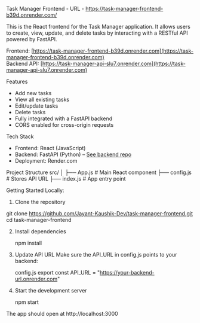 Task Manager Frontend - URL - https://task-manager-frontend-b39d.onrender.com/

This is the React frontend for the Task Manager application. It allows users to create, view, update, and delete tasks by interacting with a RESTful API powered by FastAPI.

Frontend: [https://task-manager-frontend-b39d.onrender.com](https://task-manager-frontend-b39d.onrender.com)  
Backend API: [https://task-manager-api-slu7.onrender.com](https://task-manager-api-slu7.onrender.com)

Features

- Add new tasks
- View all existing tasks
- Edit/update tasks
- Delete tasks
- Fully integrated with a FastAPI backend
- CORS enabled for cross-origin requests

Tech Stack

- Frontend: React (JavaScript)
- Backend: FastAPI (Python) – [See backend repo](https://github.com/Jayant-Kaushik-Dev/task-manager-api)
- Deployment: Render.com

Project Structure
  src/
  │
  ├── App.js # Main React component
  ├── config.js # Stores API URL
  ├── index.js # App entry point

Getting Started Locally:

1. Clone the repository
   
  git clone https://github.com/Jayant-Kaushik-Dev/task-manager-frontend.git
  cd task-manager-frontend
  
2. Install dependencies

   npm install

3. Update API URL
    Make sure the API_URL in config.js points to your backend:

    config.js
    export const API_URL = "https://your-backend-url.onrender.com"

4. Start the development server

    npm start

The app should open at http://localhost:3000


















